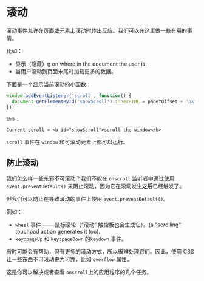 # 滚动

滚动事件允许在页面或元素上滚动时作出反应。我们可以在这里做一些有用的事情。

比如：
- 显示（隐藏）g on where in the document the user is.
- 当用户滚动到页面末尾时加载更多的数据。

下面是一个显示当前滚动的小函数：

```js autorun
window.addEventListener('scroll', function() {
  document.getElementById('showScroll').innerHTML = pageYOffset + 'px';
});
```

```online
动作：

Current scroll = <b id="showScroll">scroll the window</b>
```

`scroll` 事件在 `window` 和可滚动元素上都可以运行。

## 防止滚动

我们怎么样一些东邪不可滚动？我们不能在 `onscroll` 监听者中通过使用 `event.preventDefault()` 来阻止滚动，因为它在滚动发生**之后**已经触发了。

但我们可以防止在导致滚动的事件上使用 `event.preventDefault()`。

例如：
- `wheel` 事件 —— 鼠标滚轮（“滚动” 触控板也会生成它）。(a "scrolling" touchpad action generates it too).
- `key:pageUp` 和 `key:pageDown` 的`keydown` 事件。

有时可能会有帮助，但有更多的滚动方式，所以很难处理它们。因此，使用 CSS 让一些东西不可滚动更为可靠，比如 `overflow` 属性。

这是你可以解决或者查看 `onscroll`上的应用程序的几个任务。
